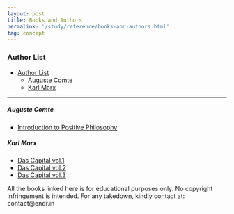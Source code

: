 ```yaml
---
layout: post
title: Books and Authors
permalink: '/study/reference/books-and-authors.html'
tag: concept
---
```


### Author List

- [Author List](#author-list)
    - [Auguste Comte](#auguste-comte)
    - [Karl Marx](#karl-marx)

----

##### Auguste Comte

- [Introduction to Positive Philosophy](/assets/study/books/auguste-comte-introduction-to-positive-philosophy.pdf)

##### Karl Marx
- [Das Capital vol.1](/assets/study/books/karl-marx-das-capital-vol-1.pdf)
- [Das Capital vol.2](/assets/study/books/karl-marx-das-capital-vol-2.pdf)
- [Das Capital vol.3](/assets/study/books/karl-marx-das-capital-vol-3.pdf)


<div class="notification is-warning is-light mt-4">
  <p>All the books linked here is for educational purposes only. No copyright infringement is intended. For any takedown, kindly contact at: contact@endr.in</p>
</div>